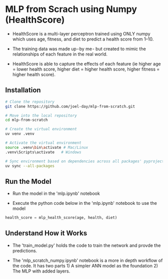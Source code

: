 # MLP from Scrach using Numpy (HealthScore)

- HealthScore is a multi-layer perceptron trained using ONLY numpy which uses age, fitness, and diet to predict a health score from 1–10. 

- The training data was made up - by me - but created to mimic the relationships of each feature in the real world. 

- HealthScore is able to capture the effects of each feature (ie higher age = lower health score, higher diet = higher health score, higher fitness = higher health score).


## Installation

```bash
# Clone the repository
git clone https://github.com/joel-day/mlp-from-scratch.git

# Move into the local repository
cd mlp-from-scratch

# Create the virtual environment
uv venv .venv

# Activate the virtual environment
source .venv\bin\activate # Mac/Linux
.venv\Scripts\activate   # Windows

# Sync environment based on dependencies across all packages' pyproject.toml files
uv sync --all-packages
```

## Run the Model

- Run the model in the 'mlp.ipynb' notebook

- Execute the python code below in the 'mlp.ipynb' notebook to use the model

```python
health_score = mlp_health_score(age, health, diet)
```

## Understand How it Works

- The 'train_model.py' holds the code to train the network and provde the predictions.

- The 'mlp_scratch_numpy.ipynb' notebook is a more in depth workflow of the code. It has two parts 1) A simpler ANN model as the foundation 2) The MLP with added layers.
